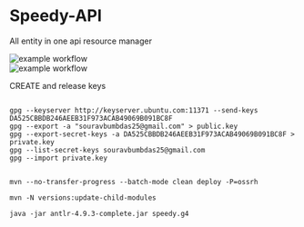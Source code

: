 # Speedy-API

All entity in one api resource manager

![example workflow](https://github.com/SilentSamurai/Speedy-API/actions/workflows/main.yml/badge.svg)
<BR>
![example workflow](https://github.com/SilentSamurai/Speedy-API/actions/workflows/release.yml/badge.svg)

CREATE and release keys

```shell

gpg --keyserver http://keyserver.ubuntu.com:11371 --send-keys DA525CBBDB246AEEB31F973ACAB49069B091BC8F 
gpg --export -a "souravbumbdas25@gmail.com" > public.key 
gpg --export-secret-keys -a DA525CBBDB246AEEB31F973ACAB49069B091BC8F > private.key 
gpg --list-secret-keys souravbumbdas25@gmail.com 
gpg --import private.key


mvn --no-transfer-progress --batch-mode clean deploy -P=ossrh

mvn -N versions:update-child-modules

java -jar antlr-4.9.3-complete.jar speedy.g4

```
